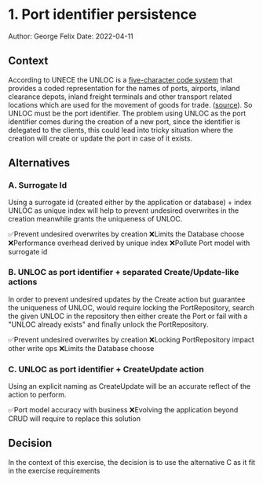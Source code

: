 # 1. Port identifier persistence

Author: George Felix
Date: 2022-04-11

## Context

According to UNECE the UNLOC is a [five-character code system](https://uncefact.unece.org/pages/viewpage.action?pageId=17830748)
that provides a coded representation for the names of ports, airports, inland clearance depots, inland freight terminals
and other transport related locations which are used for the movement of goods for trade. ([source](https://unece.org/trade/uncefact/unlocode)).
So UNLOC must be the port identifier. The problem using UNLOC as the port identifier comes during the creation of a new port, 
since the identifier is delegated to the clients, this could lead into tricky situation where the creation will create or 
update the port in case of it exists.

## Alternatives

### A. Surrogate Id

Using a surrogate id (created either by the application or database) + index UNLOC as unique index will help to prevent
undesired overwrites in the creation meanwhile grants the uniqueness of UNLOC.

✅Prevent undesired overwrites by creation
❌Limits the Database choose
❌Performance overhead derived by unique index
❌Pollute Port model with surrogate id

### B. UNLOC as port identifier + separated Create/Update-like actions

In order to prevent undesired updates by the Create action but guarantee the uniqueness of UNLOC, would require locking
the PortRepository, search the given UNLOC in the repository then either create the Port or fail with a "UNLOC already exists"
and finally unlock the PortRepository.

✅Prevent undesired overwrites by creation
❌Locking PortRepository impact other write ops
❌Limits the Database choose

### C. UNLOC as port identifier + CreateUpdate action

Using an explicit naming as CreateUpdate will be an accurate reflect of the action to perform.

✅Port model accuracy with business
❌Evolving the application beyond CRUD will require to replace this solution

## Decision

In the context of this exercise, the decision is to use the alternative C as it fit in the exercise requirements
